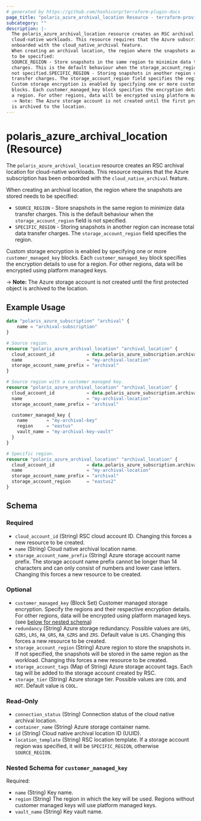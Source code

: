 ```yaml
---
# generated by https://github.com/hashicorp/terraform-plugin-docs
page_title: "polaris_azure_archival_location Resource - terraform-provider-polaris"
subcategory: ""
description: |-
  The polaris_azure_archival_location resource creates an RSC archival location for
  cloud-native workloads. This resource requires that the Azure subscription has been
  onboarded with the cloud_native_archival feature.
  When creating an archival location, the region where the snapshots are stored needs
  to be specified:
  SOURCE_REGION - Store snapshots in the same region to minimize data transfer
  charges. This is the default behaviour when the storage_account_region field is
  not specified.SPECIFIC_REGION - Storing snapshots in another region can increase total data
  transfer charges. The storage_account_region field specifies the region.
  Custom storage encryption is enabled by specifying one or more customer_managed_key
  blocks. Each customer_managed_key block specifies the encryption details to use for
  a region. For other regions, data will be encrypted using platform managed keys.
  -> Note: The Azure storage account is not created until the first protected object
  is archived to the location.
---
```


# polaris_azure_archival_location (Resource)

The `polaris_azure_archival_location` resource creates an RSC archival location for
cloud-native workloads. This resource requires that the Azure subscription has been
onboarded with the `cloud_native_archival` feature.

When creating an archival location, the region where the snapshots are stored needs
to be specified:
  * `SOURCE_REGION` - Store snapshots in the same region to minimize data transfer
    charges. This is the default behaviour when the `storage_account_region` field is
    not specified.
  * `SPECIFIC_REGION` - Storing snapshots in another region can increase total data
    transfer charges. The `storage_account_region` field specifies the region.

Custom storage encryption is enabled by specifying one or more `customer_managed_key`
blocks. Each `customer_managed_key` block specifies the encryption details to use for
a region. For other regions, data will be encrypted using platform managed keys.

-> **Note:** The Azure storage account is not created until the first protected object
   is archived to the location.

## Example Usage

```terraform
data "polaris_azure_subscription" "archival" {
    name = "archival-subscription"
}

# Source region.
resource "polaris_azure_archival_location" "archival_location" {
  cloud_account_id            = data.polaris_azure_subscription.archival.id
  name                        = "my-archival-location"
  storage_account_name_prefix = "archival"
}

# Source region with a customer managed key.
resource "polaris_azure_archival_location" "archival_location" {
  cloud_account_id            = data.polaris_azure_subscription.archival.id
  name                        = "my-archival-location"
  storage_account_name_prefix = "archival"

  customer_managed_key {
    name       = "my-archival-key"
    region     = "eastus"
    vault_name = "my-archival-key-vault"
  }
}

# Specific region.
resource "polaris_azure_archival_location" "archival_location" {
  cloud_account_id            = data.polaris_azure_subscription.archival.id
  name                        = "my-archival-location"
  storage_account_name_prefix = "archival"
  storage_account_region      = "eastus2"
}
```

<!-- schema generated by tfplugindocs -->
## Schema

### Required

- `cloud_account_id` (String) RSC cloud account ID. Changing this forces a new resource to be created.
- `name` (String) Cloud native archival location name.
- `storage_account_name_prefix` (String) Azure storage account name prefix. The storage account name prefix cannot be longer than 14 characters and can only consist of numbers and lower case letters. Changing this forces a new resource to be created.

### Optional

- `customer_managed_key` (Block Set) Customer managed storage encryption. Specify the regions and their respective encryption details. For other regions, data will be encrypted using platform managed keys. (see [below for nested schema](#nestedblock--customer_managed_key))
- `redundancy` (String) Azure storage redundancy. Possible values are `GRS`, `GZRS`, `LRS`, `RA_GRS`, `RA_GZRS` and `ZRS`. Default value is `LRS`. Changing this forces a new resource to be created.
- `storage_account_region` (String) Azure region to store the snapshots in. If not specified, the snapshots will be stored in the same region as the workload. Changing this forces a new resource to be created.
- `storage_account_tags` (Map of String) Azure storage account tags. Each tag will be added to the storage account created by RSC.
- `storage_tier` (String) Azure storage tier. Possible values are `COOL` and `HOT`. Default value is `COOL`.

### Read-Only

- `connection_status` (String) Connection status of the cloud native archival location.
- `container_name` (String) Azure storage container name.
- `id` (String) Cloud native archival location ID (UUID).
- `location_template` (String) RSC location template. If a storage account region was specified, it will be `SPECIFIC_REGION`, otherwise `SOURCE_REGION`.

<a id="nestedblock--customer_managed_key"></a>
### Nested Schema for `customer_managed_key`

Required:

- `name` (String) Key name.
- `region` (String) The region in which the key will be used. Regions without customer managed keys will use platform managed keys.
- `vault_name` (String) Key vault name.
